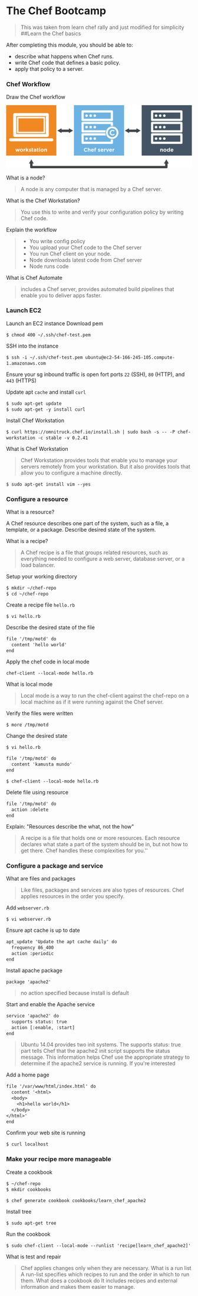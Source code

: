 # The Chef Bootcamp
> This was taken from learn chef rally and just modified for simplicity
##Learn the Chef basics 

After completing this module, you should be able to:

- describe what happens when Chef runs.
- write Chef code that defines a basic policy.
- apply that policy to a server.

### Chef Workflow
Draw the Chef workflow

![chef_workflow.png](chef_workflow.png)

What is a node?
> A node is any computer that is managed by a Chef server.

What is the Chef Workstation?
> You use this to write and verify your configuration policy by writing Chef code.

Explain the workflow
> - You write config policy
> - You upload your Chef code to the Chef server 
> - You run Chef client on your node.
> - Node downloads latest code from Chef server 
> - Node runs code

What is Chef Automate
>includes a Chef server, provides automated build pipelines that enable you to deliver apps faster.

### Launch EC2

Launch an EC2 instance
Download pem
```
$ chmod 400 ~/.ssh/chef-test.pem
```
SSH into the instance
```
$ ssh -i ~/.ssh/chef-test.pem ubuntu@ec2-54-166-245-105.compute-1.amazonaws.com
```

 Ensure your sg inbound traffic is open fort ports `22` (SSH), `80` (HTTP), and `443` (HTTPS) 

Update apt `cache` and install `curl`
```
$ sudo apt-get update
$ sudo apt-get -y install curl
```

Install Chef Workstation
```
$ curl https://omnitruck.chef.io/install.sh | sudo bash -s -- -P chef-workstation -c stable -v 0.2.41
```

What is Chef Workstation
> Chef Workstation provides tools that enable you to manage your servers remotely from your workstation. But it also provides tools that allow you to configure a machine directly.

```
$ sudo apt-get install vim --yes
```

### Configure a resource
What is a resource?
> 	
A Chef resource describes one part of the system, such as a file, a template, or a package. Describe desired state of the system.

What is a recipe?
>  A Chef recipe is a file that groups related resources, such as everything needed to configure a web server, database server, or a load balancer.

Setup your working directory
```
$ mkdir ~/chef-repo
$ cd ~/chef-repo
```

Create a recipe file `hello.rb`
```
$ vi hello.rb
```
Describe the desired state of the file
```
file '/tmp/motd' do
  content 'hello world'
end
```
Apply the chef code in local mode
```
chef-client --local-mode hello.rb
```
What is local mode
> Local mode is a way to run the chef-client against the chef-repo on a local machine as if it were running against the Chef server.

Verify the files were written
```
$ more /tmp/motd
```
Change the desired state 
```
$ vi hello.rb
```
```
file '/tmp/motd' do
  content 'kamusta mundo'
end
```
```
$ chef-client --local-mode hello.rb
```
Delete file using resource
```
file '/tmp/motd' do
  action :delete
end
```
Explain: "Resources describe the what, not the how"
> A recipe is a file that holds one or more resources. Each resource declares what state a part of the system should be in, but not how to get there. Chef handles these complexities for you.''

### Configure a package and service
What are files and packages
> Like files, packages and services are also types of resources. Chef applies resources in the order you specify.

Add `webserver.rb`
```
$ vi webserver.rb
```
Ensure apt cache is up to date
```
apt_update 'Update the apt cache daily' do
  frequency 86_400
  action :periodic
end
```
Install apache package
```
package 'apache2'
```
> no action specified because install is default

Start and enable the Apache service
```
service 'apache2' do
  supports status: true
  action [:enable, :start]
end
```
> Ubuntu 14.04 provides two init systems. The supports status: true part tells Chef that the apache2 init script supports the status message. This information helps Chef use the appropriate strategy to determine if the apache2 service is running. If you're interested

Add a home page 
```
file '/var/www/html/index.html' do
  content '<html>
  <body>
    <h1>hello world</h1>
  </body>
</html>'
end
```
Confirm your web site is running
```
$ curl localhost
```
### Make your recipe more manageable
Create a cookbook
```
$ ~/chef-repo
$ mkdir cookbooks
```
```
$ chef generate cookbook cookbooks/learn_chef_apache2
```
Install tree 
```
$ sudo apt-get tree
```
Run the cookbook
```
$ sudo chef-client --local-mode --runlist 'recipe[learn_chef_apache2]'
```
What is test and repair
> Chef applies changes only when they are necessary.
What is a run list
> A run-list specifies which recipes to run and the order in which to run them.
What does a cookbook do
> It includes recipes and external information and makes them easier to manage.









